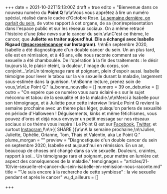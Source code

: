 +++
date = 2021-10-22T15:13:00Z
draft = true
edito = "Bienvenue dans ce nouveau numéro du **Point Q** !\n\nVous vous apprêtez à lire un numéro spécial, réalisé dans le cadre d'Octobre Rose. [La semaine dernière, on parlait du sein](https://lepointq.com/newsletters/sein-bolique-sein-pathique/), de votre rapport à cet organe, de sa (non)représentation dans l'espace public et sur les réseaux sociaux. On a même retracé l'histoire d'une _fake news_ sur le cancer du sein.\n\nC'est ce thème, le cancer, que **Juliette va traiter aujourd'hui. Elle a échangé avec Isabelle Rigaud (**[**@sacroseincancer**](https://www.instagram.com/sacroseincancer/) **sur Instagram).** \n\nEn septembre 2020, Isabelle a été diagnostiquée d'un double cancer du sein. Un an plus tard, elle est en rémission, et à 46 ans, elle nous raconte comment sa vie sexuelle a été chamboulée. De l'opération à la fin des traitements : le désir toujours là, le plaisir éteint, la douleur, l'image du corps, son conjoint...\n\nUn témoignage rare et poignant, plein d'espoir aussi. Isabelle témoigne pour lever le tabou sur la vie sexuelle durant la maladie, largement sous-estimée dans la guérison. \n\nBonne lecture, prenez soin de vous,\n\nLe Point Q."
la_bonne_nouvelle = []
numero = 39
on_debunke = []
outro = "On espère que ce numéro vous aura éclairé·e·s sur le sujet méconnu et tabou de la sexualité et de la maladie.\n\nMerci à Isabelle pour son témoignage, et à Juliette pour cette interview !\n\nLe Point Q revient la semaine prochaine avec un thème plus léger, puisqu'on parlera de sexualité en période d'Halloween ! Déguisements, kinks et même fétichismes, vous pouvez d'ores et déjà nous envoyer un petit message sur nos réseaux sociaux si ce thème vous inspire ! Le Point Q est sur [Facebook](https://www.facebook.com/lepointq.news/), [Twitter](https://twitter.com/LePointQ), et surtout [Instagram ](https://www.instagram.com/lepoint.q/?hl=fr)!\n\n{{ SHARE }}\n\nÀ la semaine prochaine,\n\nJulien, Juliette, Ophélie, Orianne, Tom, Thaïs et Valentin, aka Le Point Q."
plume_morgan = ""
preview = "Diagnostiquée d'un double cancer du sein en septembre 2020, Isabelle est aujourd'hui en rémission. En un an, beaucoup de choses ont changé dans sa vie sexuelle. Douleurs, craintes, rapport à soi... Un témoignage rare et poignant, pour mettre en lumière cet aspect des conséquences de la maladie."
temoignages = "articles/21-10/vie-sexuelle-et-cancer-du-sein-isabelle-en-remission-nous-raconte.md"
title = "\"Je suis encore à la recherche de cette symbiose\" : la vie sexuelle pendant et après le cancer"
vu_d_ailleurs = []

+++
